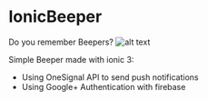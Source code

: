 # IonicBeeper
Do you remember Beepers?
![alt text](https://ugc.kn3.net/i/origin/http://www.clasesdeperiodismo.com/wp-content/uploads/2009/08/beeper.gif)

Simple Beeper made with ionic 3:
- Using OneSignal API to send push notifications
- Using Google+ Authentication with firebase

